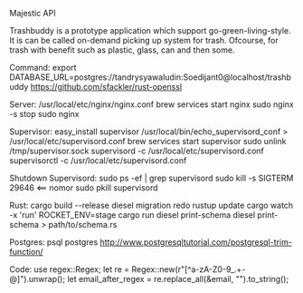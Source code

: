 Majestic API

Trashbuddy is a prototype application which support go-green-living-style. It is can be called on-demand picking up system for trash. Ofcourse, for trash with benefit such as plastic, glass, can and then some.

Command:
export DATABASE_URL=postgres://tandrysyawaludin:Soedijant0@localhost/trashbuddy
https://github.com/sfackler/rust-openssl

Server:
/usr/local/etc/nginx/nginx.conf
brew services start nginx
sudo nginx -s stop
sudo nginx

Supervisor:
easy_install supervisor
/usr/local/bin/echo_supervisord_conf > /usr/local/etc/supervisord.conf
brew services start supervisor
sudo unlink /tmp/supervisor.sock
supervisord -c /usr/local/etc/supervisord.conf
supervisorctl -c /usr/local/etc/supervisord.conf

Shutdown Supervisord:
sudo ps -ef | grep supervisord
sudo kill -s SIGTERM 29646 <== nomor
sudo pkill supervisord

Rust:
cargo build --release
diesel migration redo
rustup update
cargo watch -x 'run'
ROCKET_ENV=stage cargo run
diesel print-schema
diesel print-schema > path/to/schema.rs

Postgres:
psql postgres
http://www.postgresqltutorial.com/postgresql-trim-function/

Code:
use regex::Regex;
let re = Regex::new(r"[^a-zA-Z0-9_.+-@]").unwrap();
let email_after_regex = re.replace_all(&email, "").to_string();

